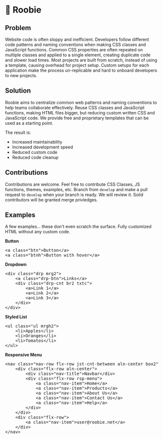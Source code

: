 # 💎 Roobie

## Problem

Website code is often sloppy and inefficient.  Developers follow different code patterns and naming conventions when making CSS classes and JavaScript functions.  Common CSS properties are often repeated on multiple classes and applied to a single element, creating duplicate code and slower load times.  Most projects are built from scratch, instead of using a template, causing overhead for project setup.  Custom setups for each application make the process un-replicable and hard to onboard developers to new projects.

## Solution

Roobie aims to centralize common web patterns and naming conventions to help teams collaborate effectively. Reuse CSS classes and JavaScript functions, making HTML files bigger, but reducing custom written CSS and JavaScript code.  We provide free and proprietary templates that can be used as a starting point.

The result is:

- Increased maintainability 
- Increased development speed
- Reduced custom code
- Reduced code cleanup

## Contributions

Contributions are welcome.  Feel free to contribute CSS Classes, JS functions, themes, examples, etc.  Branch from `develop` and make a pull request to `develop` when your branch is ready.  We will review it.  Solid contributors will be granted merge privledges.  

## Examples

A few examples... these don't even scratch the surface.  Fully customized HTML without any custom code.

**Button**<br />
<pre>
&lt;a class="btn"&gt;Button&lt;/a&gt;
&lt;a class="btnh"&gt;Button with hover&lt;/a&gt;
</pre>

**Dropdown**<br />
<pre>
&lt;div class="drp mrg2"&gt;
    &lt;a class="drp-btn"&gt;Links&lt;/a&gt;
    &lt;div class="drp-cnt br2 txtc"&gt;
        &lt;a&gt;Link 1&lt;/a&gt;
        &lt;a&gt;Link 2&lt;/a&gt;
        &lt;a&gt;Link 3&lt;/a&gt;
    &lt;/div&gt;
&lt;/div&gt;
</pre>

**Styled List**<br />
<pre>
&lt;ul class="ul mrgh2"&gt;
    &lt;li&gt;Apples&lt;/li&gt;
    &lt;li&gt;Oranges&lt;/li&gt;
    &lt;li&gt;Tomatos&lt;/li&gt;
&lt;/ul&gt;
</pre>

**Responsive Menu**<br />
<pre>
&lt;nav class="nav-row flx-row jst-cnt-between aln-center box2"&gt;
    &lt;div class="flx-row aln-center"&gt;
        &lt;div class="nav-title"&gt;Navbar&lt;/div&gt;
        &lt;div class="flx-row rsp-menu"&gt;
            &lt;a class="nav-item"&gt;Home&lt;/a&gt;
            &lt;a class="nav-item"&gt;Products&lt;/a&gt;
            &lt;a class="nav-item"&gt;About Us&lt;/a&gt;
            &lt;a class="nav-item"&gt;Contact Us&lt;/a&gt;
            &lt;a class="nav-item"&gt;Help&lt;/a&gt;
        &lt;/div&gt;
    &lt;/div&gt;
    &lt;div class="flx-row"&gt;
        &lt;a class="nav-item"&gt;user@roobie.net&lt;/a&gt;
    &lt;/div&gt;
&lt;/nav&gt;
</pre>